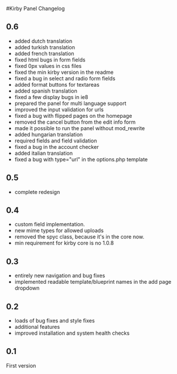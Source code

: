 #Kirby Panel Changelog

## 0.6

- added dutch translation
- added turkish translation 
- added french translation
- fixed html bugs in form fields
- fixed 0px values in css files
- fixed the min kirby version in the readme
- fixed a bug in select and radio form fields
- added format buttons for textareas
- added spanish translation
- fixed a few display bugs in ie8
- prepared the panel for multi language support
- improved the input validation for urls
- fixed a bug with flipped pages on the homepage
- removed the cancel button from the edit info form
- made it possible to run the panel without mod_rewrite
- added hungarian translation
- required fields and field validation
- fixed a bug in the account checker
- added italian translation
- fixed a bug with type="url" in the options.php template

## 0.5

- complete redesign

## 0.4

- custom field implementation. 
- new mime types for allowed uploads
- removed the spyc class, because it's in the core now. 
- min requirement for kirby core is no 1.0.8

## 0.3

- entirely new navigation and bug fixes
- implemented readable template/blueprint names in the add page dropdown 

## 0.2

- loads of bug fixes and style fixes
- additional features
- improved installation and system health checks

## 0.1

First version
